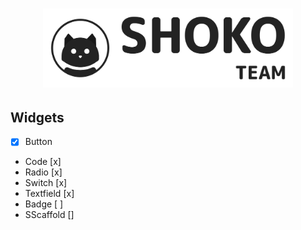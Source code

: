 <a href="https://shokoteam.ru">
  <h1 align="center">
    <picture>
      <source width="400" media="(prefers-color-scheme: dark)" srcset="assets/dark_logo.png">
      <img width="400" alt="ShokoUI" src="assets/logo.png">
    </picture>
  </h1>
</a>

## Widgets
- [x] Button 
- Code [x]
- Radio [x]
- Switch [x]
- Textfield [x]
- Badge [ ]
- SScaffold []

<!-- ## Plans
    Create gap -->

<!-- 
know whether this package might be useful for them.

## Features

<img src="readme_img/Bongo-Jams.gif" alt="heh">


## Getting started

start using the package.

## Usage

## Switch
thumb example
background example
outline example (for use write enableOutline: true)

```dart
const like = 'sample';
```

## Additional information
 -->
